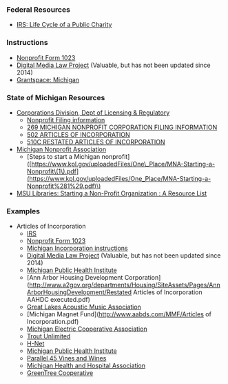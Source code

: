 ### Federal Resources

* [IRS: Life Cycle of a Public Charity](https://www.irs.gov/charities-non-profits/charitable-organizations/life-cycle-of-a-public-charity)

### Instructions

* [Nonprofit Form 1023](http://form1023.org)
* [Digital Media Law Project](http://www.dmlp.org/legal-guide/nonprofit-organization) \(Valuable, but has not been updated since 2014\)
* [Grantspace: Michigan](http://grantspace.org/tools/nonprofit-startup-resources-by-state/michigan)

### State of Michigan Resources

* [Corporations Division, Dept of Licensing & Regulatory](http://www.michigan.gov/lara/0,4601,7-154-61343_35413---,00.html)
  * [Nonprofit Filing information](http://www.michigan.gov/documents/lara/BCS_CD_269_08-15_527658_7.pdf)
  * [269 MICHIGAN NONPROFIT CORPORATION FILING INFORMATION](http://www.michigan.gov/documents/lara/BCS_CD_269_08-15_527658_7.pdf)
  * [502 ARTICLES OF INCORPORATION](http://www.michigan.gov/documents/lara/502_08-15_527692_7.pdf)
  * [510C RESTATED ARTICLES OF INCORPORATION](http://www.michigan.gov/documents/lara/510c_08-15_527697_7.pdf)
* [Michigan Nonprofit Association](https://www.mnaonline.org)
  * \[Steps to start a Michigan nonprofit\]\([https://www.kpl.gov/uploadedFiles/One\_Place/MNA-Starting-a-Nonprofit\(1\).pdf](https://www.kpl.gov/uploadedFiles/One_Place/MNA-Starting-a-Nonprofit%281%29.pdf)\)
* [MSU Libraries: Starting a Non-Profit Organization : A Resource List](http://staff.lib.msu.edu/harris23/grants/znpbib.htm)

### Examples

* Articles of Incorporation
  * [IRS](https://www.irs.gov/charities-non-profits/charitable-organizations/life-cycle-of-a-public-charity-sample-organizing-documents-draft-a-charter)
  * [Nonprofit Form 1023](http://form1023.org/how-to-draft-articles-of-incorporation)
  * [Michigan Incorporation instructions](http://www.michigan.gov/documents/lara/502_08-15_527692_7.pdf)
  * [Digital Media Law Project](http://www.dmlp.org/legal-guide/articles-incorporation-nonprofits) \(Valuable, but has not been updated since 2014\)
  * [Michigan Public Health Institute](https://www.mphi.org/wp-content/uploads/2013/11/MPHI_Articles_of_Incorporation.pdf)
  * [Ann Arbor Housing Development Corporation](http://www.a2gov.org/departments/Housing/SiteAssets/Pages/AnnArborHousingDevelopment/Restated Articles of Incorporation AAHDC executed.pdf)
  * [Great Lakes Acoustic Music Association](http://greatlakesacoustic.org/articles-of-incorporation/)
  * [Michigan Magnet Fund](http://www.aabds.com/MMF/Articles of Incorporation.pdf)
  * [Michigan Electric Cooperative Association](http://www.meca.coop/wp-content/uploads/2015/04/Articles-of-Incorporation.pdf)
  * [Trout Unlimited](http://www.tu.org/sites/default/files/ATU_Bylaws_9310256_18.pdf)
  * [H-Net](https://www.h-net.org/about/articles08.pdf)
  * [Michigan Public Health Institute](https://www.mphi.org/wp-content/uploads/2013/11/MPHI_Articles_of_Incorporation.pdf)
  * [Parallel 45 Vines and Wines](http://www.p45michigan.com/about-us/articles-of-incorporation/)
  * [Michigan Health and Hospital Association](http://www.mha.org/documents/restated_art_inc070115.pdf)
  * [GreenTree Cooperative](http://greentree.coop/wp-content/uploads/2015/09/RESTATED-ARTICLES-OF-INCORPORATION-1.pdf)



